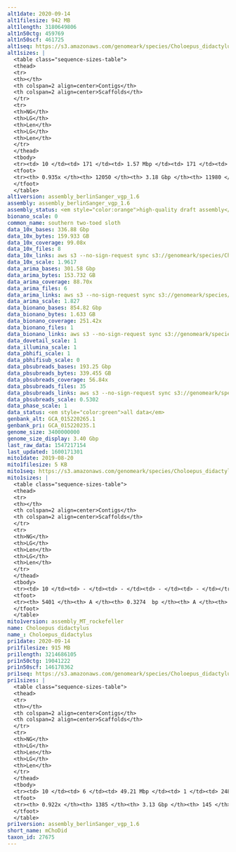 ```yaml
---
alt1date: 2020-09-14
alt1filesize: 942 MB
alt1length: 3180649806
alt1n50ctg: 459769
alt1n50scf: 461725
alt1seq: https://s3.amazonaws.com/genomeark/species/Choloepus_didactylus/mChoDid1/assembly_berlinSanger_vgp_1.6/mChoDid1.alt.asm.20200914.fasta.gz
alt1sizes: |
  <table class="sequence-sizes-table">
  <thead>
  <tr>
  <th></th>
  <th colspan=2 align=center>Contigs</th>
  <th colspan=2 align=center>Scaffolds</th>
  </tr>
  <tr>
  <th>NG</th>
  <th>LG</th>
  <th>Len</th>
  <th>LG</th>
  <th>Len</th>
  </tr>
  </thead>
  <tbody>
  <tr><td> 10 </td><td> 171 </td><td> 1.57 Mbp </td><td> 171 </td><td> 1.57 Mbp </td></tr>  <tr><td> 20 </td><td> 431 </td><td> 1.13 Mbp </td><td> 431 </td><td> 1.13 Mbp </td></tr>  <tr><td> 30 </td><td> 782 </td><td> 0.85 Mbp </td><td> 782 </td><td> 0.85 Mbp </td></tr>  <tr><td> 40 </td><td> 1248 </td><td> 0.63 Mbp </td><td> 1248 </td><td> 0.63 Mbp </td></tr>  <tr style="background-color:#cccccc;"><td> 50 </td><td> 1880 </td><td> 0.46 Mbp </td><td> 1880 </td><td> 0.46 Mbp </td></tr>  <tr><td> 60 </td><td> 2773 </td><td> 0.31 Mbp </td><td> 2770 </td><td> 0.31 Mbp </td></tr>  <tr><td> 70 </td><td> 4103 </td><td> 0.21 Mbp </td><td> 4096 </td><td> 0.21 Mbp </td></tr>  <tr><td> 80 </td><td> 6073 </td><td> 0.14 Mbp </td><td> 6060 </td><td> 0.14 Mbp </td></tr>  <tr><td> 90 </td><td> 9338 </td><td> 73.00 Kbp </td><td> 9316 </td><td> 73.22 Kbp </td></tr>  <tr><td> 100 </td><td> - </td><td> - </td><td> - </td><td> - </td></tr>  </tbody>
  <tfoot>
  <tr><th> 0.935x </th><th> 12050 </th><th> 3.18 Gbp </th><th> 11980 </th><th> 3.18 Gbp </th></tr>
  </tfoot>
  </table>
alt1version: assembly_berlinSanger_vgp_1.6
assembly: assembly_berlinSanger_vgp_1.6
assembly_status: <em style="color:orange">high-quality draft assembly</em>
bionano_scale: 0
common_name: southern two-toed sloth
data_10x_bases: 336.88 Gbp
data_10x_bytes: 159.933 GB
data_10x_coverage: 99.08x
data_10x_files: 8
data_10x_links: aws s3 --no-sign-request sync s3://genomeark/species/Choloepus_didactylus/mChoDid1/genomic_data/10x/ .<br>
data_10x_scale: 1.9617
data_arima_bases: 301.58 Gbp
data_arima_bytes: 153.732 GB
data_arima_coverage: 88.70x
data_arima_files: 6
data_arima_links: aws s3 --no-sign-request sync s3://genomeark/species/Choloepus_didactylus/mChoDid1/genomic_data/arima/ .<br>
data_arima_scale: 1.827
data_bionano_bases: 854.82 Gbp
data_bionano_bytes: 1.633 GB
data_bionano_coverage: 251.42x
data_bionano_files: 1
data_bionano_links: aws s3 --no-sign-request sync s3://genomeark/species/Choloepus_didactylus/mChoDid1/genomic_data/bionano/ .<br>
data_dovetail_scale: 1
data_illumina_scale: 1
data_pbhifi_scale: 1
data_pbhifisub_scale: 0
data_pbsubreads_bases: 193.25 Gbp
data_pbsubreads_bytes: 339.455 GB
data_pbsubreads_coverage: 56.84x
data_pbsubreads_files: 35
data_pbsubreads_links: aws s3 --no-sign-request sync s3://genomeark/species/Choloepus_didactylus/mChoDid1/genomic_data/pacbio/ . --exclude "*ccs*bam*"<br>
data_pbsubreads_scale: 0.5302
data_phase_scale: 1
data_status: <em style="color:green">all data</em>
genbank_alt: GCA_015220265.1
genbank_pri: GCA_015220235.1
genome_size: 3400000000
genome_size_display: 3.40 Gbp
last_raw_data: 1547217154
last_updated: 1600171301
mito1date: 2019-08-20
mito1filesize: 5 KB
mito1seq: https://s3.amazonaws.com/genomeark/species/Choloepus_didactylus/mChoDid1/assembly_MT_rockefeller/mChoDid1.MT.20190820.fasta.gz
mito1sizes: |
  <table class="sequence-sizes-table">
  <thead>
  <tr>
  <th></th>
  <th colspan=2 align=center>Contigs</th>
  <th colspan=2 align=center>Scaffolds</th>
  </tr>
  <tr>
  <th>NG</th>
  <th>LG</th>
  <th>Len</th>
  <th>LG</th>
  <th>Len</th>
  </tr>
  </thead>
  <tbody>
  <tr><td> 10 </td><td> - </td><td> - </td><td> - </td><td> - </td></tr>  <tr><td> 20 </td><td> - </td><td> - </td><td> - </td><td> - </td></tr>  <tr><td> 30 </td><td> - </td><td> - </td><td> - </td><td> - </td></tr>  <tr><td> 40 </td><td> - </td><td> - </td><td> - </td><td> - </td></tr>  <tr style="background-color:#cccccc;"><td> 50 </td><td> - </td><td style="background-color:#ff8888;"> - </td><td> - </td><td style="background-color:#ff8888;"> - </td></tr>  <tr><td> 60 </td><td> - </td><td> - </td><td> - </td><td> - </td></tr>  <tr><td> 70 </td><td> - </td><td> - </td><td> - </td><td> - </td></tr>  <tr><td> 80 </td><td> - </td><td> - </td><td> - </td><td> - </td></tr>  <tr><td> 90 </td><td> - </td><td> - </td><td> - </td><td> - </td></tr>  <tr><td> 100 </td><td> - </td><td> - </td><td> - </td><td> - </td></tr>  </tbody>
  <tfoot>
  <tr><th> 5401 </th><th> A </th><th> 0.3274  bp </th><th> A </th><th> 0.3274  bp </th></tr>
  </tfoot>
  </table>
mito1version: assembly_MT_rockefeller
name: Choloepus didactylus
name_: Choloepus_didactylus
pri1date: 2020-09-14
pri1filesize: 915 MB
pri1length: 3214686105
pri1n50ctg: 19041222
pri1n50scf: 146178362
pri1seq: https://s3.amazonaws.com/genomeark/species/Choloepus_didactylus/mChoDid1/assembly_berlinSanger_vgp_1.6/mChoDid1.pri.asm.20200914.fasta.gz
pri1sizes: |
  <table class="sequence-sizes-table">
  <thead>
  <tr>
  <th></th>
  <th colspan=2 align=center>Contigs</th>
  <th colspan=2 align=center>Scaffolds</th>
  </tr>
  <tr>
  <th>NG</th>
  <th>LG</th>
  <th>Len</th>
  <th>LG</th>
  <th>Len</th>
  </tr>
  </thead>
  <tbody>
  <tr><td> 10 </td><td> 6 </td><td> 49.21 Mbp </td><td> 1 </td><td> 248.08 Mbp </td></tr>  <tr><td> 20 </td><td> 13 </td><td> 38.79 Mbp </td><td> 2 </td><td> 223.23 Mbp </td></tr>  <tr><td> 30 </td><td> 23 </td><td> 32.32 Mbp </td><td> 4 </td><td> 193.84 Mbp </td></tr>  <tr><td> 40 </td><td> 35 </td><td> 24.60 Mbp </td><td> 6 </td><td> 156.66 Mbp </td></tr>  <tr style="background-color:#cccccc;"><td> 50 </td><td> 51 </td><td style="background-color:#88ff88;"> 19.04 Mbp </td><td> 8 </td><td style="background-color:#88ff88;"> 146.18 Mbp </td></tr>  <tr><td> 60 </td><td> 75 </td><td> 10.92 Mbp </td><td> 11 </td><td> 102.98 Mbp </td></tr>  <tr><td> 70 </td><td> 117 </td><td> 5.42 Mbp </td><td> 14 </td><td> 90.81 Mbp </td></tr>  <tr><td> 80 </td><td> 215 </td><td> 2.09 Mbp </td><td> 18 </td><td> 77.03 Mbp </td></tr>  <tr><td> 90 </td><td> 642 </td><td> 0.28 Mbp </td><td> 25 </td><td> 26.63 Mbp </td></tr>  <tr><td> 100 </td><td> - </td><td> - </td><td> - </td><td> - </td></tr>  </tbody>
  <tfoot>
  <tr><th> 0.922x </th><th> 1385 </th><th> 3.13 Gbp </th><th> 145 </th><th> 3.21 Gbp </th></tr>
  </tfoot>
  </table>
pri1version: assembly_berlinSanger_vgp_1.6
short_name: mChoDid
taxon_id: 27675
---
```

